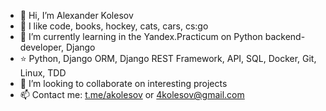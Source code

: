 - 👋 Hi, I’m Alexander Kolesov
- 💙 I like code, books, hockey, cats, cars, cs:go
- 🌱 I’m currently learning in the Yandex.Practicum on Python backend-developer, Django
- ⭐️ Python, Django ORM, Django REST Framework, API, SQL, Docker, Git, Linux, TDD
- 💞️ I’m looking to collaborate on interesting projects
- 📫 Contact me: [t.me/akolesov](http://akolesov.t.me "t.me/akolesov")  or 4kolesov@gmail.com

<!---
4kolesov/4kolesov is a ✨ special ✨ repository because its `README.md` (this file) appears on your GitHub profile.
You can click the Preview link to take a look at your changes.
- ⭐️ 
--->
